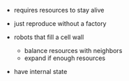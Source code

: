 - requires resources to stay alive
- just reproduce without a factory

- robots that fill a cell wall
  - balance resources with neighbors
  - expand if enough resources

- have internal state